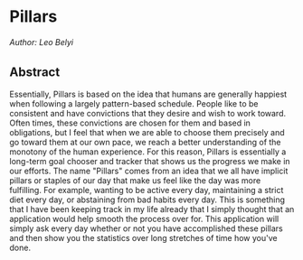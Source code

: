 # Pillars
###### Author: Leo Belyi

## Abstract

Essentially, Pillars is based on the idea that humans are generally happiest when following a largely pattern-based 
schedule. People like to be consistent and have convictions that they desire and wish to work toward. Often times, these
convictions are chosen for them and based in obligations, but I feel that when we are able to choose them precisely and
go toward them at our own pace, we reach a better understanding of the monotony of the human experience. For this 
reason, Pillars is essentially a long-term goal chooser and tracker that shows us the progress we make in our efforts.
The name "Pillars" comes from an idea that we all have implicit pillars or staples of our day that make us feel like the
day was more fulfilling. For example, wanting to be active every day, maintaining a strict diet every day, or
abstaining from bad habits every day. This is something that I have been keeping track in my life already that I simply 
thought that an application would help smooth the process over for. This application will simply ask every day whether 
or not you have accomplished these pillars and then show you the statistics over long stretches of time how you've done.



